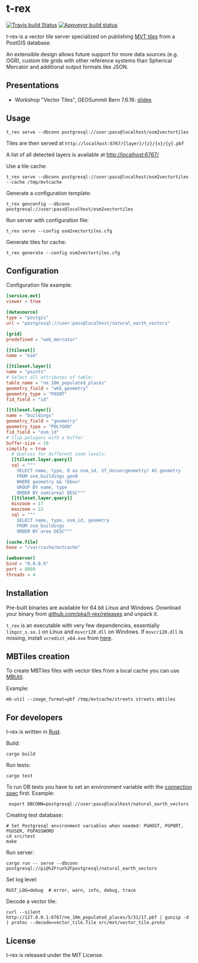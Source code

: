 t-rex
=====

[![Travis build Status](https://travis-ci.org/pka/t-rex.svg?branch=master)](https://travis-ci.org/pka/t-rex) [![Appveyor build status](https://ci.appveyor.com/api/projects/status/o60e9bu97i49lxyf?svg=true)](https://ci.appveyor.com/project/pka/t-rex)


t-rex is a vector tile server specialized on publishing [MVT tiles](https://github.com/mapbox/vector-tile-spec/tree/master/2.1)
from a PostGIS database.

An extensible design allows future support for more data sources (e.g. OGR), custom tile
grids with other reference systems than Spherical Mercator and additional output formats like
JSON.

Presentations
-------------

* Workshop "Vector Tiles", GEOSummit Bern 7.6.16: [slides](doc/t-rex_vector_tile_server.pdf)


Usage
-----

    t_rex serve --dbconn postgresql://user:pass@localhost/osm2vectortiles

Tiles are then served at `http://localhost:6767/{layer}/{z}/{x}/{y}.pbf`

A list of all detected layers is available at [http://localhost:6767/](http://localhost:6767/)

Use a tile cache:

    t_rex serve --dbconn postgresql://user:pass@localhost/osm2vectortiles --cache /tmp/mvtcache

Generate a configuration template:

    t_rex genconfig --dbconn postgresql://user:pass@localhost/osm2vectortiles

Run server with configuration file:

    t_rex serve --config osm2vectortiles.cfg

Generate tiles for cache:

    t_rex generate --config osm2vectortiles.cfg


Configuration
-------------

Configuration file example:

```toml
[service.mvt]
viewer = true

[datasource]
type = "postgis"
url = "postgresql://user:pass@localhost/natural_earth_vectors"

[grid]
predefined = "web_mercator"

[[tileset]]
name = "osm"

[[tileset.layer]]
name = "points"
# Select all attributes of table:
table_name = "ne_10m_populated_places"
geometry_field = "wkb_geometry"
geometry_type = "POINT"
fid_field = "id"

[[tileset.layer]]
name = "buildings"
geometry_field = "geometry"
geometry_type = "POLYGON"
fid_field = "osm_id"
# Clip polygons with a buffer
buffer-size = 10
simplify = true
  # Queries for different zoom levels:
  [[tileset.layer.query]]
  sql = """
    SELECT name, type, 0 as osm_id, ST_Union(geometry) AS geometry
    FROM osm_buildings_gen0
    WHERE geometry && !bbox!
    GROUP BY name, type
    ORDER BY sum(area) DESC"""
  [[tileset.layer.query]]
  minzoom = 17
  maxzoom = 22
  sql = """
    SELECT name, type, osm_id, geometry
    FROM osm_buildings
    ORDER BY area DESC"""

[cache.file]
base = "/var/cache/mvtcache"

[webserver]
bind = "0.0.0.0"
port = 8080
threads = 4
```

Installation
------------

Pre-built binaries are available for 64 bit Linux and Windows. Download your binary from [github.com/pka/t-rex/releases](https://github.com/pka/t-rex/releases) and unpack it.

`t_rex` is an executable with very few dependencies, essentially `libgcc_s.so.1` on Linux and `msvcr120.dll` on Windows. If `msvcr120.dll` is missing, install `vcredist_x64.exe` from [here](https://www.microsoft.com/download/details.aspx?id=40784).


MBTiles creation
----------------

To create MBTiles files with vector tiles from a local cache you can use [MBUtil](https://github.com/mapbox/mbutil).

Example:

    mb-util --image_format=pbf /tmp/mvtcache/streets streets.mbtiles


For developers
--------------

t-rex is written in [Rust](https://www.rust-lang.org/).

Build:

    cargo build

Run tests:

    cargo test

To run DB tests you have to set an environment variable with the [connection spec](https://github.com/sfackler/rust-postgres#connecting) first. Example:

     export DBCONN=postgresql://user:pass@localhost/natural_earth_vectors

Creating test database:

    # Set Postgresql environment variables when needed: PGHOST, PGPORT, PGUSER, PGPASSWORD
    cd src/test
    make

Run server:

    cargo run -- serve --dbconn postgresql://pi@%2Frun%2Fpostgresql/natural_earth_vectors

Set log level:

    RUST_LOG=debug  # error, warn, info, debug, trace

Decode a vector tile:

    curl --silent http://127.0.0.1:6767/ne_10m_populated_places/5/31/17.pbf | gunzip -d | protoc --decode=vector_tile.Tile src/mvt/vector_tile.proto

License
-------

t-rex is released under the MIT License.
